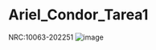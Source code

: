 # Ariel_Condor_Tarea1
NRC:10063-202251
![image](https://user-images.githubusercontent.com/117843879/201211519-d3803fc4-8230-45e3-adb3-2a02c70cbfb0.png)
